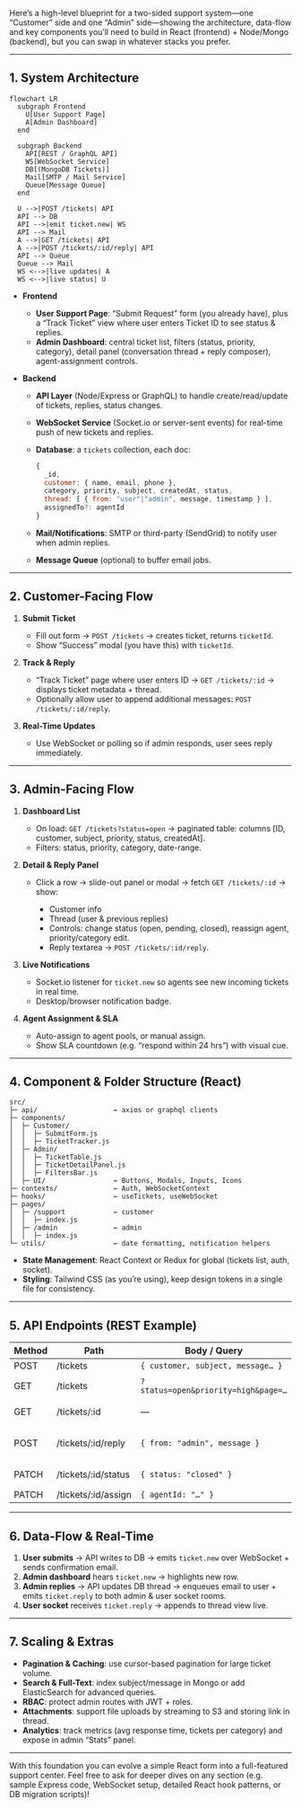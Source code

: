 Here’s a high-level blueprint for a two-sided support system—one “Customer” side and one “Admin” side—showing the architecture, data-flow and key components you’ll need to build in React (frontend) + Node/Mongo (backend), but you can swap in whatever stacks you prefer.

---

## 1. System Architecture

```mermaid
flowchart LR
  subgraph Frontend
    U[User Support Page]
    A[Admin Dashboard]
  end

  subgraph Backend
    API[REST / GraphQL API]
    WS[WebSocket Service]
    DB[(MongoDB Tickets)]
    Mail[SMTP / Mail Service]
    Queue[Message Queue]
  end

  U -->|POST /tickets| API
  API --> DB
  API -->|emit ticket.new| WS
  API --> Mail
  A -->|GET /tickets| API
  A -->|POST /tickets/:id/reply| API
  API --> Queue
  Queue --> Mail
  WS <-->|live updates| A
  WS <-->|live status| U
```

* **Frontend**

  * **User Support Page**: “Submit Request” form (you already have), plus a “Track Ticket” view where user enters Ticket ID to see status & replies.
  * **Admin Dashboard**: central ticket list, filters (status, priority, category), detail panel (conversation thread + reply composer), agent-assignment controls.

* **Backend**

  * **API Layer** (Node/Express or GraphQL) to handle create/read/update of tickets, replies, status changes.
  * **WebSocket Service** (Socket.io or server-sent events) for real-time push of new tickets and replies.
  * **Database**: a `tickets` collection, each doc:

    ```js
    {
      _id,
      customer: { name, email, phone },
      category, priority, subject, createdAt, status, 
      thread: [ { from: "user"|"admin", message, timestamp } ],
      assignedTo?: agentId
    }
    ```
  * **Mail/Notifications**: SMTP or third-party (SendGrid) to notify user when admin replies.
  * **Message Queue** (optional) to buffer email jobs.

---

## 2. Customer-Facing Flow

1. **Submit Ticket**

   * Fill out form → `POST /tickets` → creates ticket, returns `ticketId`.
   * Show “Success” modal (you have this) with `ticketId`.

2. **Track & Reply**

   * “Track Ticket” page where user enters ID → `GET /tickets/:id` → displays ticket metadata + thread.
   * Optionally allow user to append additional messages: `POST /tickets/:id/reply`.

3. **Real-Time Updates**

   * Use WebSocket or polling so if admin responds, user sees reply immediately.

---

## 3. Admin-Facing Flow

1. **Dashboard List**

   * On load: `GET /tickets?status=open` → paginated table: columns \[ID, customer, subject, priority, status, createdAt].
   * Filters: status, priority, category, date-range.

2. **Detail & Reply Panel**

   * Click a row → slide-out panel or modal → fetch `GET /tickets/:id` → show:

     * Customer info
     * Thread (user & previous replies)
     * Controls: change status (open, pending, closed), reassign agent, priority/category edit.
     * Reply textarea → `POST /tickets/:id/reply`.

3. **Live Notifications**

   * Socket.io listener for `ticket.new` so agents see new incoming tickets in real time.
   * Desktop/browser notification badge.

4. **Agent Assignment & SLA**

   * Auto-assign to agent pools, or manual assign.
   * Show SLA countdown (e.g. “respond within 24 hrs”) with visual cue.

---

## 4. Component & Folder Structure (React)

```
src/
├─ api/                   ← axios or graphql clients
├─ components/
│  ├─ Customer/
│  │  ├─ SubmitForm.js
│  │  ├─ TicketTracker.js
│  ├─ Admin/
│  │  ├─ TicketTable.js
│  │  ├─ TicketDetailPanel.js
│  │  ├─ FiltersBar.js
│  ├─ UI/                 ← Buttons, Modals, Inputs, Icons
├─ contexts/              ← Auth, WebSocketContext
├─ hooks/                 ← useTickets, useWebSocket
├─ pages/
│  ├─ /support            ← customer
│  │  ├─ index.js
│  ├─ /admin              ← admin
│  │  ├─ index.js
└─ utils/                 ← date formatting, notification helpers
```

* **State Management**: React Context or Redux for global (tickets list, auth, socket).
* **Styling**: Tailwind CSS (as you’re using), keep design tokens in a single file for consistency.

---

## 5. API Endpoints (REST Example)

| Method | Path                 | Body / Query                        | Function                                  |
| ------ | -------------------- | ----------------------------------- | ----------------------------------------- |
| POST   | /tickets             | `{ customer, subject, message… }`   | Create ticket                             |
| GET    | /tickets             | `?status=open&priority=high&page=…` | List & filter tickets                     |
| GET    | /tickets/\:id        | —                                   | Get single ticket with full thread        |
| POST   | /tickets/\:id/reply  | `{ from: "admin", message }`        | Append reply & trigger notification/email |
| PATCH  | /tickets/\:id/status | `{ status: "closed" }`              | Change ticket status                      |
| PATCH  | /tickets/\:id/assign | `{ agentId: "…" }`                  | Assign to agent                           |

---

## 6. Data-Flow & Real-Time

1. **User submits** → API writes to DB → emits `ticket.new` over WebSocket + sends confirmation email.
2. **Admin dashboard** hears `ticket.new` → highlights new row.
3. **Admin replies** → API updates DB thread → enqueues email to user + emits `ticket.reply` to both admin & user socket rooms.
4. **User socket** receives `ticket.reply` → appends to thread view live.

---

## 7. Scaling & Extras

* **Pagination & Caching**: use cursor-based pagination for large ticket volume.
* **Search & Full-Text**: index subject/message in Mongo or add ElasticSearch for advanced queries.
* **RBAC**: protect admin routes with JWT + roles.
* **Attachments**: support file uploads by streaming to S3 and storing link in thread.
* **Analytics**: track metrics (avg response time, tickets per category) and expose in admin “Stats” panel.

---

With this foundation you can evolve a simple React form into a full-featured support center. Feel free to ask for deeper dives on any section (e.g. sample Express code, WebSocket setup, detailed React hook patterns, or DB migration scripts)!
